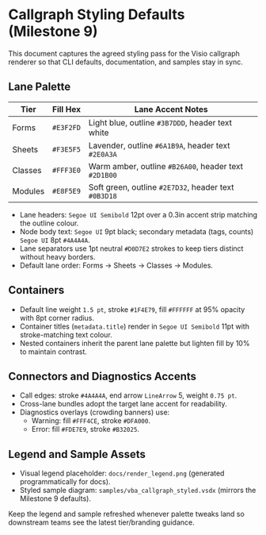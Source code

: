 # Callgraph Styling Defaults (Milestone 9)

This document captures the agreed styling pass for the Visio callgraph renderer so that CLI defaults, documentation, and samples stay in sync.

## Lane Palette

| Tier     | Fill Hex | Lane Accent Notes                     |
|----------|----------|----------------------------------------|
| Forms    | `#E3F2FD` | Light blue, outline `#3B7DDD`, header text white |
| Sheets   | `#F3E5F5` | Lavender, outline `#6A1B9A`, header text `#2E0A3A` |
| Classes  | `#FFF3E0` | Warm amber, outline `#B26A00`, header text `#2D1B00` |
| Modules  | `#E8F5E9` | Soft green, outline `#2E7D32`, header text `#0B3D18` |

- Lane headers: `Segoe UI Semibold` 12pt over a 0.3in accent strip matching the outline colour.
- Node body text: `Segoe UI` 9pt black; secondary metadata (tags, counts) `Segoe UI` 8pt `#4A4A4A`.
- Lane separators use 1pt neutral `#D0D7E2` strokes to keep tiers distinct without heavy borders.
- Default lane order: Forms -> Sheets -> Classes -> Modules.

## Containers

- Default line weight `1.5 pt`, stroke `#1F4E79`, fill `#FFFFFF` at 95% opacity with 8pt corner radius.
- Container titles (`metadata.title`) render in `Segoe UI Semibold` 11pt with stroke-matching text colour.
- Nested containers inherit the parent lane palette but lighten fill by 10% to maintain contrast.

## Connectors and Diagnostics Accents

- Call edges: stroke `#4A4A4A`, end arrow `LineArrow` 5, weight `0.75 pt`.
- Cross-lane bundles adopt the target lane accent for readability.
- Diagnostics overlays (crowding banners) use:
  - Warning: fill `#FFF4CE`, stroke `#DFA000`.
  - Error: fill `#FDE7E9`, stroke `#B32025`.

## Legend and Sample Assets

- Visual legend placeholder: `docs/render_legend.png` (generated programmatically for docs).
- Styled sample diagram: `samples/vba_callgraph_styled.vsdx` (mirrors the Milestone 9 defaults).

Keep the legend and sample refreshed whenever palette tweaks land so downstream teams see the latest tier/branding guidance.
